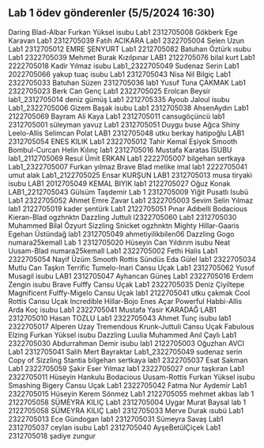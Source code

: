 
## Lab 1 ödev gönderenler (5/5/2024 16:30)

Daring Blad-Albar Furkan Yüksel isubu
Lab1 2312705008 Gökberk Ege Karavan
Lab1 2312705039 Fatih ACIKARA
Lab1 2322705004 Selen Uzun
Lab1 2312705012 EMRE ŞENYURT
Lab1 2212705082 Batuhan Öztürk ısubu
Lab1 2322705039 Mehmet Burak Kızılpınar
LAB1 2122705076 bilal kurt
Lab1 2222705018 Kadir Yılmaz isubu
Lab1_2322705049 Sudenaz Serin
Lab1 2022705066 yakup tuaç isubu
Lab1 2312705043 Nisa Nil Bilgiç
Lab1 2322705033 Batuhan Süzen
2312705036 lab1 Yusuf Tuna ÇAKMAK
Lab1 2322705023 Berk Can Genç
Lab1 2322705025 Erolcan Beysir
lab1_2312705014 deniz gümüş
Lab1 2212705335 Ayoub Jaloul isubu
Lab1_2322705006 Gizem Başak isubu
Lab1 2312705038 AhsenAydın
Lab1 2122705069 Bayram Ali Kaya
Lab1 2312705011 cansugöçüncü
lab1 2312705001 süleyman yavuz
Lab1 2312705051 Duygu buse Ağca
Shiny Leelo-Allis Selimcan Polat
LAB1 2312705048 utku berkay hatipoğlu
LAB1 2312705054 ENES KILIK
Lab1 2322705012 Tahir Kemal Eşiyok
Smooth Bombul-Curcan Helin Kılınç
lab1 2312705016 Mustafa Karatas İSUBU
lab1_2112705069 Resul Ümit ERKAN
Lab1 2222705007 bilgehan sertkaya
Lab1_2322705007 Furkan yılmaz
Brave Blad melike imal
lab1 2222705041 umut alak
Lab1_2122705025 Ensar KURŞUN
LAB1 2312705013 musa tiryaki isubu
LAB1 2012705049 KEMAL BIYIK
lab1 2122705027 Oğuz Konak
LAB1_2212705043 Gülsüm Taşdemir
Lab 1 2312705009 Yiğit Pusatlı Isubü
Lab1 2322705052 Ahmet Emre Zavar
Lab1 2322705003 Sevim Selin Yılmaz
lab1 2122705019 kader şentürk
Lab1 2122705051 Pınar Adıbelli
Bodacious Kieran-Blad ogzhnktn
Dazzling Juttuli l2322705060
Lab1 2312705030 Muhammed Bilal Özyurt
Sizzling Snicket ogzhnktn
Mighty Hillar-Gaaris Egehan Üstündağ
lab1 2312705049 ahmetiyilikbilen06
Dazzling Gogo numara25kemall
Lab 1 2312705020 Hüseyin Can Yıldırım isubu
Neat Uusam-Blad numara25kemall
Lab1 2322705002 Fethi Halis
Lab1 2322705054 Nayif Üzüm
Smooth Rottis Sündüs Eda Gülel
lab1 2322705034 Mutlu Can Taşkın
Terrific Tumelo-Inari Cansu Uçak
Lab1 2312705062 Yusuf Musagil isubu
LAB1 2312705047 Ayhancan Güneş
Lab1 2322705016 Erdem Zengin isubu
Brave Fulffy Cansu Uçak
Lab1 2322705035 Deniz Çiyiltepe
Magnificent Fulffy-Migelo Cansu Uçak
lab1 2122705041 utku çakmak
Cool Rottis Cansu Uçak
Incredible Hillar-Bojo Enes Açar
Powerful Habbi-Allis Arda Koç isubu
Lab1 2322705041 Mustafa Yasir KARADAĞ
LAB1 2312705010 Hasan TOZLU
Lab1 2322705043 Ahmet Tunç isubu
lab1 2322705017 Alperen Uzay
Tremendous Krunk-Juttuli Cansu Uçak
Fabulous Elzing Furkan Yüksel isubu
Dazzling Luulia Muhammed Anıl Çaylı
Lab1 2322705030 Abdurrahman Demir isubu
lab1 2122705003 Oğuzhan AVCI
Lab1 2312705041 Salih Mert Bayraktar
Lab1_2322705049 sudenaz serin
Copy of Sizzling Stantia bilgehan sertkaya
lab1 2322705037 Esat Sakman
Lab1 2322705059 Şakir Eser Yılmaz
lab1 2322705027 onur taşkıran
Lab1 2322705011 Hüseyin Hankulu
Bodacious Uusam-Rottis Furkan Yüksel isubu
Smashing Bigery Cansu Uçak
Lab1 2322705042 Fatma Nur Aydemir
Lab1 2322705015 Hüseyin Kerem Sönmez
Lab1 2122705055 mehmet akbas
lab 1 2122705058 SÜMEYRA KILIÇ
Lab1 2312705004 Uygar Murat Baysal
lab 1 2122705058 SÜMEYRA KILIÇ
Lab1 2312705033 Merve Durak ısubü
Lab1 2322705013 Ece Gündogan
lab1 2312705031 Sümeyra Savaş
Lab1 2312705037 ceylan isubu
Lab1 2312705040 AyşeBetülÇiçek
Lab1 2312705018 şadiye zungur